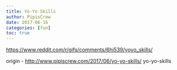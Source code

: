 ```yaml
---
title: Yo-Yo Skills
author: PipisCrew
date: 2017-06-16
categories: [fun]
toc: true
---
```


https://www.reddit.com/r/gifs/comments/6hi539/yoyo_skills/

origin - http://www.pipiscrew.com/2017/06/yo-yo-skills/ yo-yo-skills